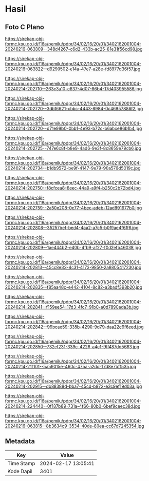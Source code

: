 # Hasil

## Foto C Plano

https://sirekap-obj-formc.kpu.go.id/f16a/pemilu/pdpr/34/02/16/20/01/3402162001004-20240216-063809--348d4267-c6d2-433b-ac25-81e31f56cd98.jpg

https://sirekap-obj-formc.kpu.go.id/f16a/pemilu/pdpr/34/02/16/20/01/3402162001004-20240216-063822--d9290502-e14a-47e7-a28e-fd8977d36f57.jpg

https://sirekap-obj-formc.kpu.go.id/f16a/pemilu/pdpr/34/02/16/20/01/3402162001004-20240214-202710--263c3a10-c837-4d07-86b4-17d403955586.jpg

https://sirekap-obj-formc.kpu.go.id/f16a/pemilu/pdpr/34/02/16/20/01/3402162001004-20240214-202720--3db16621-cbbc-4443-8984-0c46857886f2.jpg

https://sirekap-obj-formc.kpu.go.id/f16a/pemilu/pdpr/34/02/16/20/01/3402162001004-20240214-202720--d71e99b0-0bb1-4e93-b72c-b6abce86b1b4.jpg

https://sirekap-obj-formc.kpu.go.id/f16a/pemilu/pdpr/34/02/16/20/01/3402162001004-20240214-202725--747e6c8f-b8e9-4ad6-9e3f-8c8659e79cb6.jpg

https://sirekap-obj-formc.kpu.go.id/f16a/pemilu/pdpr/34/02/16/20/01/3402162001004-20240214-202734--b1db9572-be9f-4147-9e79-90a576d5019c.jpg

https://sirekap-obj-formc.kpu.go.id/f16a/pemilu/pdpr/34/02/16/20/01/3402162001004-20240214-202750--f8cfcea8-8eec-44a9-a9f4-b250c2b72bd4.jpg

https://sirekap-obj-formc.kpu.go.id/f16a/pemilu/pdpr/34/02/16/20/01/3402162001004-20240214-202759--2a50e208-0c77-4bec-adeb-12ad891977b0.jpg

https://sirekap-obj-formc.kpu.go.id/f16a/pemilu/pdpr/34/02/16/20/01/3402162001004-20240214-202808--35257bef-bed4-4aa2-a7c5-b0f9ae4f6ff6.jpg

https://sirekap-obj-formc.kpu.go.id/f16a/pemilu/pdpr/34/02/16/20/01/3402162001004-20240214-202809--1ae444b2-e40b-4fb9-af27-f0d2efb46038.jpg

https://sirekap-obj-formc.kpu.go.id/f16a/pemilu/pdpr/34/02/16/20/01/3402162001004-20240214-202813--45cc8e33-4c31-4173-9850-2a8805417230.jpg

https://sirekap-obj-formc.kpu.go.id/f16a/pemilu/pdpr/34/02/16/20/01/3402162001004-20240214-202835--f85aa48c-e442-4104-8c82-a3badf398b20.jpg

https://sirekap-obj-formc.kpu.go.id/f16a/pemilu/pdpr/34/02/16/20/01/3402162001004-20240214-202841--f159ee54-17d3-4fc7-91b0-a0d7890ada3b.jpg

https://sirekap-obj-formc.kpu.go.id/f16a/pemilu/pdpr/34/02/16/20/01/3402162001004-20240214-202842--99bcae59-335b-4290-9d79-daa22c9f6eed.jpg

https://sirekap-obj-formc.kpu.go.id/f16a/pemilu/pdpr/34/02/16/20/01/3402162001004-20240214-202850--732ef231-339c-4226-a4c1-9ff487dd5683.jpg

https://sirekap-obj-formc.kpu.go.id/f16a/pemilu/pdpr/34/02/16/20/01/3402162001004-20240214-211101--5a59015e-460c-475a-a2dd-17d8e7bff535.jpg

https://sirekap-obj-formc.kpu.go.id/f16a/pemilu/pdpr/34/02/16/20/01/3402162001004-20240214-202915--db88388d-bba7-45cd-b872-e3c9ef19d03a.jpg

https://sirekap-obj-formc.kpu.go.id/f16a/pemilu/pdpr/34/02/16/20/01/3402162001004-20240214-224440--0f187b89-731a-4f66-80b0-6bef9ceec38d.jpg

https://sirekap-obj-formc.kpu.go.id/f16a/pemilu/pdpr/34/02/16/20/01/3402162001004-20240216-063815--8b3634c9-3534-40de-80ea-cc67d7245354.jpg


## Metadata

| Key        | Value               |
| ---------- | ------------------- |
| Time Stamp | 2024-02-17 13:05:41 |
| Kode Dapil | 3401                |



